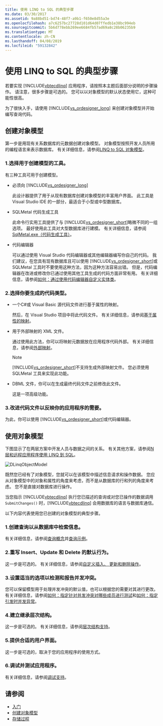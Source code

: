 ```yaml
---
title: 使用 LINQ to SQL 的典型步骤
ms.date: 03/30/2017
ms.assetid: 9a88bd51-bd74-48f7-a9b1-f650e8d55a3e
ms.openlocfilehash: a7c6257bc27728d101d64d07ffedb1e38bc994eb
ms.sourcegitcommit: 5b6d778ebb269ee6684fb57ad69a8c28b06235b9
ms.translationtype: MT
ms.contentlocale: zh-CN
ms.lasthandoff: 04/08/2019
ms.locfileid: "59132842"
---
```

# <a name="typical-steps-for-using-linq-to-sql"></a>使用 LINQ to SQL 的典型步骤
若要实现 [!INCLUDE[vbtecdlinq](../../../../../../includes/vbtecdlinq-md.md)] 应用程序，请按照本主题后面部分说明的步骤操作。 请注意，很多步骤是可选的。 您可以以对象模型的默认状态使用它，这种可能性很高。  
  
 为了很快入手，请使用 [!INCLUDE[vs_ordesigner_long](../../../../../../includes/vs-ordesigner-long-md.md)] 来创建对象模型并开始编写查询代码。  
  
## <a name="creating-the-object-model"></a>创建对象模型  
 第一步是用现有关系数据库的元数据创建对象模型。 对象模型按照开发人员所用的编程语言来表示数据库。 有关详细信息，请参阅[LINQ to SQL 对象模型](../../../../../../docs/framework/data/adonet/sql/linq/the-linq-to-sql-object-model.md)。  
  
### <a name="1-select-a-tool-to-create-the-model"></a>1.选择用于创建模型的工具。  
 有三种工具可用于创建模型。  
  
-   必须向 [!INCLUDE[vs_ordesigner_long](../../../../../../includes/vs-ordesigner-long-md.md)]  
  
     此设计器提供了用于从现有数据库创建对象模型的丰富用户界面。 此工具是 Visual Studio IDE 的一部分，最适合于小型或中型数据库。  
  
-   SQLMetal 代码生成工具  
  
     此命令行实用工具提供了与 [!INCLUDE[vs_ordesigner_short](../../../../../../includes/vs-ordesigner-short-md.md)]略微不同的一组选项。 最好使用此工具对大型数据库进行建模。 有关详细信息，请参阅 [SqlMetal.exe（代码生成工具）](../../../../../../docs/framework/tools/sqlmetal-exe-code-generation-tool.md)。  
  
-   代码编辑器  
  
     可以通过使用 Visual Studio 代码编辑器或其他编辑器编写你自己的代码。 我们建议，在您具有现有数据库且可以使用 [!INCLUDE[vs_ordesigner_short](../../../../../../includes/vs-ordesigner-short-md.md)]或 SQLMetal 工具时不要使用这种方法，因为这种方法容易出错。 但是，代码编辑器在改进或修改你已通过使用其他工具生成的代码方面非常有用。 有关详细信息，请参阅[如何：通过使用代码编辑器自定义实体类](../../../../../../docs/framework/data/adonet/sql/linq/how-to-customize-entity-classes-by-using-the-code-editor.md)。  
  
### <a name="2-select-the-kind-of-code-you-want-to-generate"></a>2.选择你要生成的代码类型。  
  
-   一个C#或 Visual Basic 源代码文件进行基于属性的映射。  
  
     然后，在 Visual Studio 项目中将此代码文件。 有关详细信息，请参阅[基于属性的映射](../../../../../../docs/framework/data/adonet/sql/linq/attribute-based-mapping.md)。  
  
-   用于外部映射的 XML 文件。  
  
     通过使用此方法，你可以将映射元数据放在应用程序代码外部。 有关详细信息，请参阅[外部映射](../../../../../../docs/framework/data/adonet/sql/linq/external-mapping.md)。  
  
    > [!NOTE]
    >  [!INCLUDE[vs_ordesigner_short](../../../../../../includes/vs-ordesigner-short-md.md)]不支持生成外部映射文件。 您必须使用 SQLMetal 工具来实现此功能。  
  
-   DBML 文件，你可以在生成最终代码文件之前修改此文件。  
  
     这是一项高级功能。  
  
### <a name="3-refine-the-code-file-to-reflect-the-needs-of-your-application"></a>3.改进代码文件以反映你的应用程序的需要。  
 为此，你可以使用 [!INCLUDE[vs_ordesigner_short](../../../../../../includes/vs-ordesigner-short-md.md)]或代码编辑器。  
  
## <a name="using-the-object-model"></a>使用对象模型  
 下图显示了在两层方案中开发人员与数据之间的关系。 有关其他方案，请参阅[N 层和远程应用程序使用 LINQ 到 SQL](../../../../../../docs/framework/data/adonet/sql/linq/n-tier-and-remote-applications-with-linq-to-sql.md)。  
  
 ![DLinqObjectModel](../../../../../../docs/framework/data/adonet/sql/linq/media/dlinqobjectmodel.png "DLinqObjectModel")  
  
 既然您已经有了对象模型，您就可以在该模型中描述信息请求和操作数据。 您应从对象模型中的对象和属性的角度来考虑，而不是从数据库的行和列的角度来考虑。 您不是直接对数据库进行操作。  
  
 当您指示 [!INCLUDE[vbtecdlinq](../../../../../../includes/vbtecdlinq-md.md)] 执行您已描述的查询或对您已操作的数据调用 `SubmitChanges()` 时，[!INCLUDE[vbtecdlinq](../../../../../../includes/vbtecdlinq-md.md)] 会用数据库的语言与数据库通信。  
  
 以下内容代表使用您已创建的对象模型的典型步骤。  
  
### <a name="1-create-queries-to-retrieve-information-from-the-database"></a>1.创建查询以从数据库中检索信息。  
 有关详细信息，请参阅[查询概念](../../../../../../docs/framework/data/adonet/sql/linq/query-concepts.md)并[查询示例](../../../../../../docs/framework/data/adonet/sql/linq/query-examples.md)。  
  
### <a name="2-override-default-behaviors-for-insert-update-and-delete"></a>2.重写 Insert、Update 和 Delete 的默认行为。  
 这一步是可选的。 有关详细信息，请参阅[自定义插入、 更新和删除操作](../../../../../../docs/framework/data/adonet/sql/linq/customizing-insert-update-and-delete-operations.md)。  
  
### <a name="3-set-appropriate-options-to-detect-and-report-concurrency-conflicts"></a>3.设置适当的选项以检测和报告并发冲突。  
 您可以保留模型用于处理并发冲突的默认值，也可以根据您的需要对其进行更改。 有关详细信息，请参阅[如何：指定针对并发冲突对哪些成员进行测试](../../../../../../docs/framework/data/adonet/sql/linq/how-to-specify-which-members-are-tested-for-concurrency-conflicts.md)和[如何：指定引发时并发异常](../../../../../../docs/framework/data/adonet/sql/linq/how-to-specify-when-concurrency-exceptions-are-thrown.md)。  
  
### <a name="4-establish-an-inheritance-hierarchy"></a>4.建立继承层次结构。  
 这一步是可选的。 有关详细信息，请参阅[层次结构支持](../../../../../../docs/framework/data/adonet/sql/linq/inheritance-support.md)。  
  
### <a name="5-provide-an-appropriate-user-interface"></a>5.提供合适的用户界面。  
 这一步是可选的，取决于您的应用程序的使用方式。  
  
### <a name="6-debug-and-test-your-application"></a>6.调试并测试应用程序。  
 有关详细信息，请参阅[调试支持](../../../../../../docs/framework/data/adonet/sql/linq/debugging-support.md)。  
  
## <a name="see-also"></a>请参阅

- [入门](../../../../../../docs/framework/data/adonet/sql/linq/getting-started.md)
- [创建对象模型](../../../../../../docs/framework/data/adonet/sql/linq/creating-the-object-model.md)
- [存储过程](../../../../../../docs/framework/data/adonet/sql/linq/stored-procedures.md)
